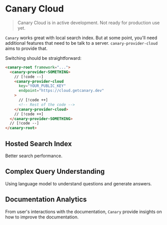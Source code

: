 # Canary Cloud

> Canary Cloud is in active development. Not ready for production use yet.

`Canary` works great with local search index. But at some point, you'll need additional features that need to be talk to a server. `canary-provider-cloud` aims to provide that.

Switching should be straightforward:

```html
<canary-root framework="...">
  <canary-provider-SOMETHING>
    // [!code --]
    <canary-provider-cloud
      key="YOUR_PUBLIC_KEY"
      endpoint="https://cloud.getcanary.dev"
    >
      // [!code ++]
      <!-- Rest of the code -->
    </canary-provider-cloud>
    // [!code ++]
  </canary-provider-SOMETHING>
  // [!code --]
</canary-root>
```

## Hosted Search Index

Better search performance.

## Complex Query Understanding

Using language model to understand questions and generate answers.

## Documentation Analytics

From user's interactions with the documentation, `Canary` provide insights on how to improve the documentation.

